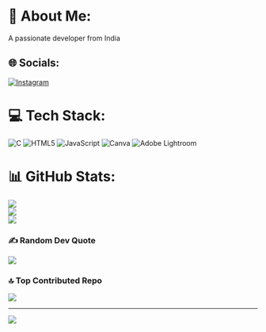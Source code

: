 # 💫 About Me:
 A passionate developer from India 


## 🌐 Socials:
[![Instagram](https://img.shields.io/badge/Instagram-%23E4405F.svg?logo=Instagram&logoColor=white)](https://instagram.com/royal.chethan) 

# 💻 Tech Stack:
![C](https://img.shields.io/badge/c-%2300599C.svg?style=flat&logo=c&logoColor=white) ![HTML5](https://img.shields.io/badge/html5-%23E34F26.svg?style=flat&logo=html5&logoColor=white) ![JavaScript](https://img.shields.io/badge/javascript-%23323330.svg?style=flat&logo=javascript&logoColor=%23F7DF1E) ![Canva](https://img.shields.io/badge/Canva-%2300C4CC.svg?style=flat&logo=Canva&logoColor=white) ![Adobe Lightroom](https://img.shields.io/badge/Adobe%20Lightroom-31A8FF.svg?style=flat&logo=Adobe%20Lightroom&logoColor=white)
# 📊 GitHub Stats:
![](https://github-readme-stats.vercel.app/api?username=DELTAFOX-78&theme=vue-dark&hide_border=false&include_all_commits=true&count_private=true)<br/>
![](https://github-readme-streak-stats.herokuapp.com/?user=DELTAFOX-78&theme=vue-dark&hide_border=false)<br/>
![](https://github-readme-stats.vercel.app/api/top-langs/?username=DELTAFOX-78&theme=vue-dark&hide_border=false&include_all_commits=true&count_private=true&layout=compact)

### ✍️ Random Dev Quote
![](https://quotes-github-readme.vercel.app/api?type=horizontal&theme=radical)

### 🔝 Top Contributed Repo
![](https://github-contributor-stats.vercel.app/api?username=DELTAFOX-78&limit=5&theme=dark&combine_all_yearly_contributions=true)

---
[![](https://visitcount.itsvg.in/api?id=DELTAFOX-78&icon=0&color=0)](https://visitcount.itsvg.in)

<!-- Proudly created with GPRM ( https://gprm.itsvg.in ) -->
